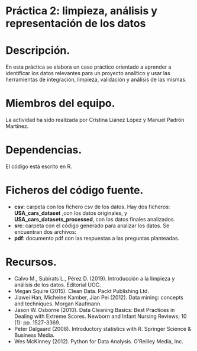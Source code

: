 # Práctica 2: limpieza, análisis y representación de los datos
# Descripción.

En esta práctica se elabora un caso práctico orientado a aprender a identificar los datos relevantes para un proyecto analítico y usar las herramientas de integración, limpieza, validación y análisis de las mismas.

# Miembros del equipo.

La actividad ha sido realizada por Cristina Liánez López y Manuel Padrón Martínez.

# Dependencias.

El código está escrito en R.

# Ficheros del código fuente.

* **csv**: carpeta con los fichero csv de los datos. Hay dos ficheros: **USA_cars_dataset** ,con los datos originales, y  **USA_cars_datasets_processed**, con los datos finales analizados.
* **src**: carpeta con el código generado para analizar los datos. Se encuentran dos archivos:   
* **pdf**: documento pdf con las respuestas a las preguntas planteadas.

# Recursos.

* Calvo M., Subirats L., Pérez D. (2019). Introducción a la limpieza y análisis de los datos. Editorial UOC.
* Megan Squire (2015). Clean Data. Packt Publishing Ltd.
* Jiawei Han, Micheine Kamber, Jian Pei (2012). Data mining: concepts and techniques. Morgan Kaufmann.
* Jason W. Osborne (2010). Data Cleaning Basics: Best Practices in Dealing with Extreme Scores. Newborn and Infant Nursing Reviews; 10 (1): pp. 1527-3369.
* Peter Dalgaard (2008). Introductory statistics with R. Springer Science & Business Media.
* Wes McKinney (2012). Python for Data Analysis. O’Reilley Media, Inc.
